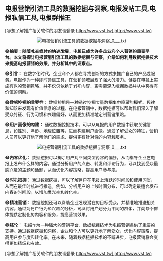 ## **电报营销引流工具的数据挖掘与洞察,电报发帖工具,电报私信工具,电报群推王**

[😍想了解推广相关软件的朋友请登录 http://www.vst.tw](http://www.vst.tw)

 <center><img src="https://vst.tw/MP4/tuiguang/png/3.png" alt="电报营销引流工具的数据挖掘与洞察_0___.txt"></center>

**😄摘要：随着社交媒体的快速发展，电报已成为许多企业和个人营销的重要平台。本文将探讨电报营销引流工具的数据挖掘与洞察，介绍如何利用数据挖掘技术来提高电报营销的效果，并分析其中的洞察点。**

**😄引言：**
在数字化时代，企业和个人都在寻找创新的方式来推广自己的产品或服务。电报作为一种即时通信工具，在营销领域展现了强大的潜力。但要在电报上实施有效的营销策略，并不仅仅依赖于发布内容，更需要深入挖掘数据并从中获得有价值的洞察。

**😄数据挖掘的重要性：**
数据挖掘是一种通过挖掘大量数据集中隐藏的模式、规律和知识来发现有价值信息的过程。在电报营销中，数据挖掘可以帮助我们深入了解受众特征、行为习惯和兴趣偏好，从而更加精准地定制营销策略。

**😄用户画像的构建：**
通过数据挖掘技术，可以从电报的用户数据中获取关键信息，如性别、年龄、地理位置等，进而构建用户画像。通过了解受众的特征，营销人员可以更好地了解他们的需求，提供更有针对性的内容和服务。

 <center><img src="https://vst.tw/MP4/tuiguang/png/3.png" alt="电报营销引流工具的数据挖掘与洞察_0___.txt"></center>

**😄内容优化：**
数据挖掘可以揭示用户对不同类型内容的偏好，从而指导企业在电报上发布什么样的内容。通过分析用户的点击、转发和评论行为，可以找到受众最感兴趣的主题和话题，从而优化内容策略，提高用户参与度。

**😄时机把握：**
通过数据挖掘，可以了解用户在电报上活跃的时间段和使用习惯，从而在最佳时机进行推送。例如，分析用户的上线时间分布，可以确定最适合发布内容的时间段，以增加曝光率和转化率。

**😄精准营销：**
数据挖掘还可以帮助企业发现潜在的目标受众，并精准地推送相关内容。通过对用户行为和兴趣的分析，可以将用户划分为不同的群体，并向每个群体提供定制化的内容和服务，提高营销效果。

**😄结论：**
电报作为一种强大的营销平台，数据挖掘技术为电报营销提供了重要的支持。通过数据挖掘和洞察，企业和个人可以更好地了解受众，优化内容策略，提高用户参与度和转化率。在未来，随着数据挖掘技术的不断进步，电报营销将会变得更加精细和有效。

[😍想了解推广相关软件的朋友请登录 http://www.vst.tw](http://www.vst.tw)



